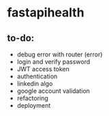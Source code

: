 # fastapihealth

## to-do: 
- debug error with router (error)
- login and verify password
- JWT access token
- authentication
- linkedin algo
- google account validation
- refactoring
- deployment
